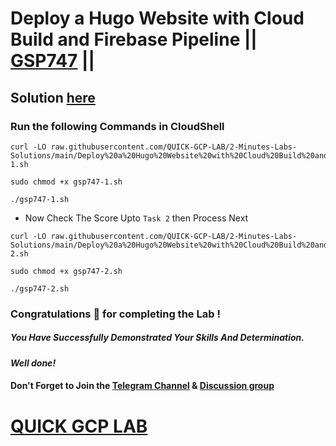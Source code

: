 # Deploy a Hugo Website with Cloud Build and Firebase Pipeline || [GSP747](https://www.cloudskillsboost.google/focuses/14353?parent=catalog) ||

## Solution [here]()

### Run the following Commands in CloudShell

```
curl -LO raw.githubusercontent.com/QUICK-GCP-LAB/2-Minutes-Labs-Solutions/main/Deploy%20a%20Hugo%20Website%20with%20Cloud%20Build%20and%20Firebase%20Pipeline/gsp747-1.sh

sudo chmod +x gsp747-1.sh

./gsp747-1.sh
```

* Now Check The Score Upto `Task 2` then Process Next

```
curl -LO raw.githubusercontent.com/QUICK-GCP-LAB/2-Minutes-Labs-Solutions/main/Deploy%20a%20Hugo%20Website%20with%20Cloud%20Build%20and%20Firebase%20Pipeline/gsp747-2.sh

sudo chmod +x gsp747-2.sh

./gsp747-2.sh
```

### Congratulations 🎉 for completing the Lab !

##### *You Have Successfully Demonstrated Your Skills And Determination.*

#### *Well done!*

#### Don't Forget to Join the [Telegram Channel](https://t.me/quickgcplab) & [Discussion group](https://t.me/quickgcplabchats)

# [QUICK GCP LAB](https://www.youtube.com/@quickgcplab)